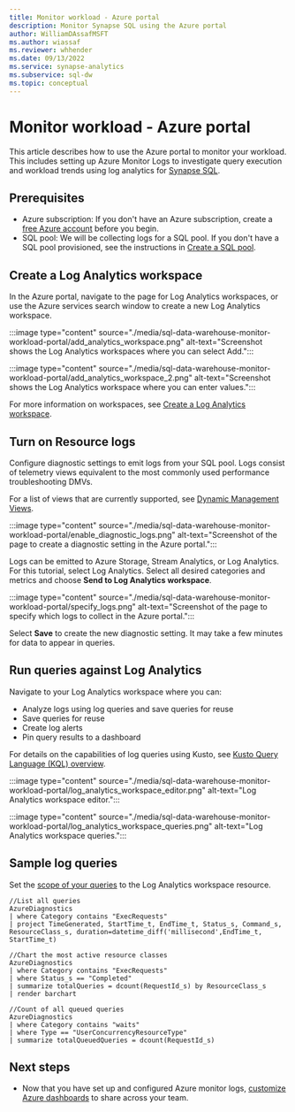 ```yaml
---
title: Monitor workload - Azure portal
description: Monitor Synapse SQL using the Azure portal
author: WilliamDAssafMSFT
ms.author: wiassaf
ms.reviewer: whhender
ms.date: 09/13/2022
ms.service: synapse-analytics
ms.subservice: sql-dw
ms.topic: conceptual
---
```


# Monitor workload - Azure portal

This article describes how to use the Azure portal to monitor your workload. This includes setting up Azure Monitor Logs to investigate query execution and workload trends using log analytics for [Synapse SQL](https://azure.microsoft.com/blog/workload-insights-with-sql-data-warehouse-delivered-through-azure-monitor-diagnostic-logs-pass/).

## Prerequisites

- Azure subscription: If you don't have an Azure subscription, create a [free Azure account](https://azure.microsoft.com/free/) before you begin.
- SQL pool: We will be collecting logs for a SQL pool. If you don't have a SQL pool provisioned, see the instructions in [Create a SQL pool](./load-data-from-azure-blob-storage-using-copy.md).

## Create a Log Analytics workspace

In the Azure portal, navigate to the page for Log Analytics workspaces, or use the Azure services search window to create a new Log Analytics workspace. 

:::image type="content" source="./media/sql-data-warehouse-monitor-workload-portal/add_analytics_workspace.png" alt-text="Screenshot shows the Log Analytics workspaces where you can select Add.":::

:::image type="content" source="./media/sql-data-warehouse-monitor-workload-portal/add_analytics_workspace_2.png" alt-text="Screenshot shows the Log Analytics workspace where you can enter values.":::

For more information on workspaces, see [Create a Log Analytics workspace](../../azure-monitor/logs/quick-create-workspace.md).

## Turn on Resource logs

Configure diagnostic settings to emit logs from your SQL pool. Logs consist of telemetry views equivalent to the most commonly used performance troubleshooting DMVs.

For a list of views that are currently supported, see [Dynamic Management Views](../monitor-synapse-analytics-reference.md#dynamic-management-views-dmvs).

:::image type="content" source="./media/sql-data-warehouse-monitor-workload-portal/enable_diagnostic_logs.png" alt-text="Screenshot of the page to create a diagnostic setting in the Azure portal.":::

Logs can be emitted to Azure Storage, Stream Analytics, or Log Analytics. For this tutorial, select Log Analytics. Select all desired categories and metrics and choose **Send to Log Analytics workspace**. 

:::image type="content" source="./media/sql-data-warehouse-monitor-workload-portal/specify_logs.png" alt-text="Screenshot of the page to specify which logs to collect in the Azure portal.":::

Select **Save** to create the new diagnostic setting. It may take a few minutes for data to appear in queries.

## Run queries against Log Analytics

Navigate to your Log Analytics workspace where you can:

- Analyze logs using log queries and save queries for reuse
- Save queries for reuse
- Create log alerts
- Pin query results to a dashboard

For details on the capabilities of log queries using Kusto, see [Kusto Query Language (KQL) overview](/azure/data-explorer/kusto/query/).

:::image type="content" source="./media/sql-data-warehouse-monitor-workload-portal/log_analytics_workspace_editor.png" alt-text="Log Analytics workspace editor.":::

:::image type="content" source="./media/sql-data-warehouse-monitor-workload-portal/log_analytics_workspace_queries.png" alt-text="Log Analytics workspace queries.":::

## Sample log queries

Set the [scope of your queries](../../azure-monitor/logs/scope.md) to the Log Analytics workspace resource.

```Kusto
//List all queries
AzureDiagnostics
| where Category contains "ExecRequests"
| project TimeGenerated, StartTime_t, EndTime_t, Status_s, Command_s, ResourceClass_s, duration=datetime_diff('millisecond',EndTime_t, StartTime_t)
```

```Kusto
//Chart the most active resource classes
AzureDiagnostics
| where Category contains "ExecRequests"
| where Status_s == "Completed"
| summarize totalQueries = dcount(RequestId_s) by ResourceClass_s
| render barchart
```

```Kusto
//Count of all queued queries
AzureDiagnostics
| where Category contains "waits"
| where Type == "UserConcurrencyResourceType"
| summarize totalQueuedQueries = dcount(RequestId_s)
```

## Next steps

- Now that you have set up and configured Azure monitor logs, [customize Azure dashboards](../../azure-portal/azure-portal-dashboards.md?toc=/azure/synapse-analytics/sql-data-warehouse/toc.json&bc=/azure/synapse-analytics/sql-data-warehouse/breadcrumb/toc.json) to share across your team.
